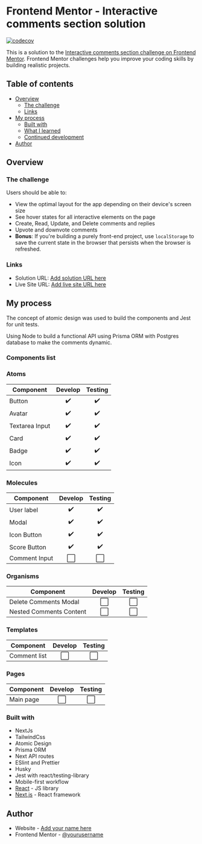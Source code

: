 # Frontend Mentor - Interactive comments section solution

[![codecov](https://codecov.io/gh/clsjunnior/next-interactive-comments/branch/main/graph/badge.svg?token=A3ZX7NC2U1)](https://codecov.io/gh/clsjunnior/next-interactive-comments)

This is a solution to the [Interactive comments section challenge on Frontend Mentor](https://www.frontendmentor.io/challenges/interactive-comments-section-iG1RugEG9). Frontend Mentor challenges help you improve your coding skills by building realistic projects. 

## Table of contents

- [Overview](#overview)
  - [The challenge](#the-challenge)
  - [Links](#links)
- [My process](#my-process)
  - [Built with](#built-with)
  - [What I learned](#what-i-learned)
  - [Continued development](#continued-development)
- [Author](#author)
## Overview

### The challenge

Users should be able to:

- View the optimal layout for the app depending on their device's screen size
- See hover states for all interactive elements on the page
- Create, Read, Update, and Delete comments and replies
- Upvote and downvote comments
- **Bonus**: If you're building a purely front-end project, use `localStorage` to save the current state in the browser that persists when the browser is refreshed.

### Links

- Solution URL: [Add solution URL here](https://your-solution-url.com)
- Live Site URL: [Add live site URL here](https://your-live-site-url.com)

## My process

The concept of atomic design was used to build the components and Jest for unit tests.

Using Node to build a functional API using Prisma ORM with Postgres database to make the comments dynamic.

### Components list

### Atoms

| Component        | Develop | Testing |
|------------------|:--------------:|:------:|
| Button           |        ✔️        |   ✔️   |
| Avatar           |        ✔️        |   ✔️   |
| Textarea Input   |        ✔️        |   ✔️   |
| Card             |        ✔️        |   ✔️   |
| Badge            |        ✔️        |   ✔️   |
| Icon             |        ✔️        |   ✔️   |

### Molecules

| Component        | Develop        | Testing |
|------------------|:--------------:|:------: |
| User label       |       ✔️        |    ✔️    |
| Modal            |       ✔️        |    ✔️    |
| Icon Button      |       ✔️        |    ✔️    |
| Score Button     |       ✔️        |    ✔️    |
| Comment Input    |       ⬜️       |    ⬜️   |

### Organisms

| Component               | Develop | Testing |
|-------------------------|:--------------:|:--------:|
| Delete Comments Modal   |        ⬜️       |    ⬜️   |
| Nested Comments Content |        ⬜️       |    ⬜️   |

### Templates

| Component        | Develop | Testing |
|------------------|:--------------:|:------:|
| Comment list     |        ⬜️       |    ⬜️   |

### Pages

| Component        | Develop | Testing |
|------------------|:--------------:|:------:|
| Main page        |        ⬜️       |    ⬜️   |

### Built with

- NextJs
- TailwindCss
- Atomic Design
- Prisma ORM
- Next API routes
- ESlint and Prettier
- Husky
- Jest with react/testing-library
- Mobile-first workflow
- [React](https://reactjs.org/) - JS library
- [Next.js](https://nextjs.org/) - React framework

## Author

- Website - [Add your name here](https://cjunnior.dev)
- Frontend Mentor - [@yourusername](https://www.frontendmentor.io/profile/yourusername)
